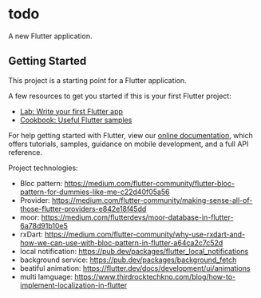 # todo

A new Flutter application.

## Getting Started

This project is a starting point for a Flutter application.

A few resources to get you started if this is your first Flutter project:

- [Lab: Write your first Flutter app](https://flutter.dev/docs/get-started/codelab)
- [Cookbook: Useful Flutter samples](https://flutter.dev/docs/cookbook)

For help getting started with Flutter, view our
[online documentation](https://flutter.dev/docs), which offers tutorials,
samples, guidance on mobile development, and a full API reference.

Project technologies:
- Bloc pattern:
https://medium.com/flutter-community/flutter-bloc-pattern-for-dummies-like-me-c22d40f05a56
- Provider:
https://medium.com/flutter-community/making-sense-all-of-those-flutter-providers-e842e18f45dd
- moor:
https://medium.com/flutterdevs/moor-database-in-flutter-6a78d91b10e5
- rxDart:
https://medium.com/flutter-community/why-use-rxdart-and-how-we-can-use-with-bloc-pattern-in-flutter-a64ca2c7c52d
- local notification: 
https://pub.dev/packages/flutter_local_notifications
- background service:
https://pub.dev/packages/background_fetch
- beatiful animation:
https://flutter.dev/docs/development/ui/animations
- multi lamguage: 
https://www.thirdrocktechkno.com/blog/how-to-implement-localization-in-flutter
